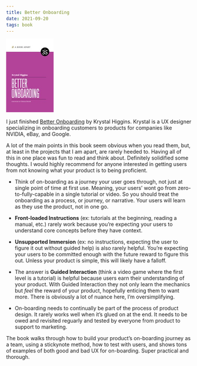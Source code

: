 ```yaml
---
title: Better Onboarding
date: 2021-09-20
tags: book
---
```

![Better Onboarding](./../../img/books/BetterOnboarding.jpg)

I just finished [Better Onboarding][] by Krystal Higgins. Krystal is a UX designer specializing in onboarding customers to products for companies like NVIDIA, eBay, and Google.

A lot of the main points in this book seem obvious when you read them, but, at least in the projects that I am apart, are rarely heeded to. Having all of this in one place was fun to read and think about. Definitely solidified some thoughts. I would highly recommend for anyone interested in getting users from not knowing what your product is to being proficient.

- Think of on-boarding as a journey your user goes through, not just at single point of time at first use. Meaning, your users’ wont go from zero-to-fully-capable in a single tutorial or video. So you should treat the onboarding as a process, or journey, or narrative. Your users will learn as they use the product, not in one go.

- **Front-loaded Instructions** (ex: tutorials at the beginning, reading a manual, etc.) rarely work because you’re expecting your users to understand core concepts before they have context.

- **Unsupported Immersion** (ex: no instructions, expecting the user to figure it out without guided help) is also rarely helpful. You’re expecting your users to be committed enough with the future reward to figure this out. Unless your product is simple, this will likely have a falloff.

- The answer is **Guided Interaction** (think a video game where the first level is a tutorial) is helpful because users earn their understanding of your product. With Guided Interaction they  not only learn the mechanics but _feel_ the reward of your product, hopefully enticing them to want more. There is obviously a lot of nuance here, I’m oversimplifying.

- On-boarding needs to continually be part of the process of product design. It rarely works well when it’s glued on at the end. It needs to be owed and revisited reguarly and tested by everyone from product to support to marketing.

The book walks through how to build your product’s on-boarding journey as a team, using a stickynote method, how to test with users, and shows tons of examples of both good and bad UX for on-boarding. Super practical and thorough.

[Better Onboarding]: https://abookapart.com/products/better-onboarding "Better Onboarding"
